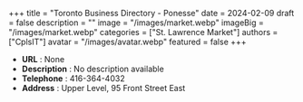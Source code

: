+++
title = "Toronto Business Directory - Ponesse"
date = 2024-02-09
draft = false
description = ""
image = "/images/market.webp"
imageBig = "/images/market.webp"
categories = ["St. Lawrence Market"]
authors = ["CplsIT"]
avatar = "/images/avatar.webp"
featured = false
+++


* **URL** :  None
* **Description** : No description available
* **Telephone** : 416-364-4032
* **Address** : Upper Level, 95 Front Street East